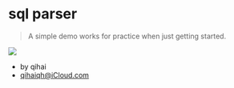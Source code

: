 # sql parser
> A simple demo works for practice when just getting started.

![](https://img.shields.io/npm/v/@mocayo/sqlparser)

- by qihai
- qihaiqh@iCloud.com
